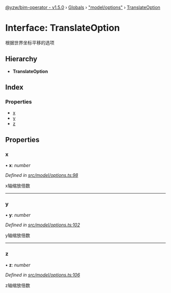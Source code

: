 [@yzw/bim-operator - v1.5.0](../README.md) › [Globals](../globals.md) › ["model/options"](../modules/_model_options_.md) › [TranslateOption](_model_options_.translateoption.md)

# Interface: TranslateOption

根据世界坐标平移的选项

## Hierarchy

* **TranslateOption**

## Index

### Properties

* [x](_model_options_.translateoption.md#x)
* [y](_model_options_.translateoption.md#y)
* [z](_model_options_.translateoption.md#z)

## Properties

###  x

• **x**: *number*

*Defined in [src/model/options.ts:98](https://github.com/youkaisteve/bim-operator/blob/90a5443/src/model/options.ts#L98)*

x轴缩放倍数

___

###  y

• **y**: *number*

*Defined in [src/model/options.ts:102](https://github.com/youkaisteve/bim-operator/blob/90a5443/src/model/options.ts#L102)*

y轴缩放倍数

___

###  z

• **z**: *number*

*Defined in [src/model/options.ts:106](https://github.com/youkaisteve/bim-operator/blob/90a5443/src/model/options.ts#L106)*

z轴缩放倍数
